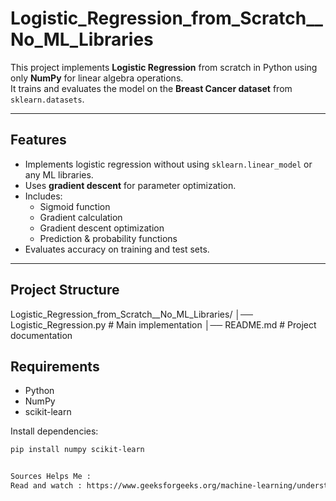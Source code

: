 # Logistic_Regression_from_Scratch__No_ML_Libraries


This project implements **Logistic Regression** from scratch in Python using only **NumPy** for linear algebra operations.  
It trains and evaluates the model on the **Breast Cancer dataset** from `sklearn.datasets`.

---

##  Features
- Implements logistic regression without using `sklearn.linear_model` or any ML libraries.
- Uses **gradient descent** for parameter optimization.
- Includes:
  - Sigmoid function
  - Gradient calculation
  - Gradient descent optimization
  - Prediction & probability functions
- Evaluates accuracy on training and test sets.

---



##  Project Structure

Logistic_Regression_from_Scratch__No_ML_Libraries/
│── Logistic_Regression.py # Main implementation
│── README.md # Project documentation

##  Requirements
- Python 
- NumPy
- scikit-learn

Install dependencies:
```bash
pip install numpy scikit-learn


Sources Helps Me : 
Read and watch : https://www.geeksforgeeks.org/machine-learning/understanding-logistic-regression/ 
